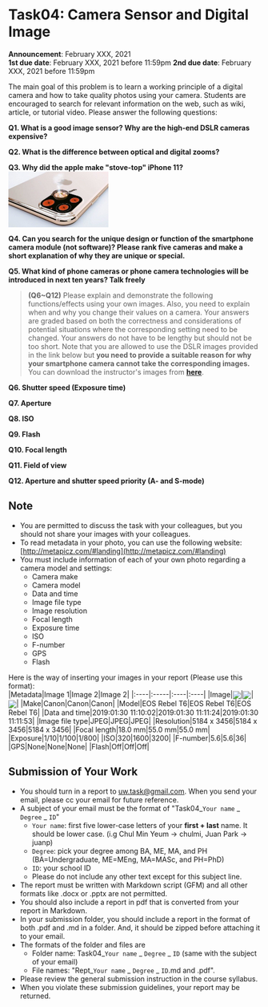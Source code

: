 # Task04: Camera Sensor and Digital Image

**Announcement**: February XXX, 2021        
**1st due date**: February XXX, 2021 before 11:59pm
**2nd due date**: February XXX, 2021 before 11:59pm     

The main goal of this problem is to learn a working principle of a digital camera and how to take quality photos using your camera. Students are encouraged to search for relevant information on the web, such as wiki, article, or tutorial video. Please answer the following questions:  

**Q1. What is a good image sensor? Why are the high-end DSLR cameras expensive?**  

**Q2. What is the difference between optical and digital zooms?**  

**Q3. Why did the apple make "stove-top" iPhone 11?**  
<img align="center" width="200" src="iphone11.jpg">

**Q4. Can you search for the unique design or function of the smartphone camera module (not software)? Please rank five cameras and make a short explanation of why they are unique or special.**

**Q5. What kind of phone cameras or phone camera technologies will be introduced in next ten years? Talk freely** 


> **(Q6~Q12)** Please explain and demonstrate the following functions/effects using your own images. Also, you need to explain when and why you change their values on a camera. Your answers are graded based on both the correctness and considerations of potential situations where the corresponding setting need to be changed. Your answers do not have to be lengthy but should not be too short. Note that you are allowed to use the DSLR images provided in the link below but **you need to provide a suitable reason for why your smartphone camera cannot take the corresponding images.** You can download the instructor's images from [**here**](https://www.dropbox.com/s/3setnfjjq18ekg1/img_cive497.zip?dl=0).
 
**Q6. Shutter speed (Exposure time)**

**Q7. Aperture**

**Q8. ISO**

**Q9. Flash**

**Q10. Focal length**

**Q11. Field of view**

**Q12. Aperture and shutter speed priority (A- and S-mode)**

## Note
* You are permitted to discuss the task with your colleagues, but you should not share your images with your colleagues.
* To read metadata in your photo, you can use the following website: [http://metapicz.com/#landing](http://metapicz.com/#landing)  
* You must include information of each of your own photo regarding a camera model and settings:  
	* Camera make
	* Camera model
	* Data and time
	* Image file type
	* Image resolution
	* Focal length
	* Exposure time  
	* ISO
	* F-number
	* GPS 
	* Flash

Here is the way of inserting your images in your report (Please use this format):  
|Metadata|Image 1|Image 2|Image 2|
|:----|:-----|:----|:----|
|Image|<img align="center" width="200" src="IMG_0003.JPG">|<img align="center" width="200" src="IMG_0004.JPG">|<img align="center" width="200" src="IMG_0007.JPG">|
|Make|Canon|Canon|Canon|
|Model|EOS Rebel T6|EOS Rebel T6|EOS Rebel T6|
|Data and time|2019:01:30 11:10:02|2019:01:30 11:11:24|2019:01:30 11:11:53|
|Image file type|JPEG|JPEG|JPEG|
|Resolution|5184 x 3456|5184 x 3456|5184 x 3456|
|Focal length|18.0 mm|55.0 mm|55.0 mm|
|Exposure|1/10|1/100|1/800|
|ISO|320|1600|3200|
|F-number|5.6|5.6|36|
|GPS|None|None|None|
|Flash|Off|Off|Off|

## Submission of Your Work
* You should turn in a report to uw.task@gmail.com. When you send your email, please cc your email for future reference.  
* A subject of your email must be the format of "Task04_`Your name` _ `Degree` _ `ID`"
	* `Your name`: first five lower-case letters of your **first + last** name. It should be lower case. (i.g Chul Min Yeum -> chulmi, Juan Park -> juanp)   
	* `Degree`: pick your degree among BA, ME, MA, and PH (BA=Undergraduate, ME=MEng, MA=MASc, and PH=PhD)  
	* `ID`: your school ID
	* Please do not include any other text except for this subject line.    
* The report must be written with Markdown script (GFM) and all other formats like .docx or .pptx are not permitted. 
* You should also include a report in pdf that is converted from your report in Markdown.  
* In your submission folder, you should include a report in the format of both .pdf and .md in a folder. And, it should be zipped before attaching it to your email. 
* The formats of the folder and files are 
	* Folder name: Task04_`Your name` _ `Degree` _ `ID` (same with the subject of your email)  
	* File names: "Rept_`Your name` _ `Degree` _ `ID`.md and .pdf".   
* Please review the general submission instruction in the course syllabus. 
* When you violate these submission guidelines, your report may be returned. 
  